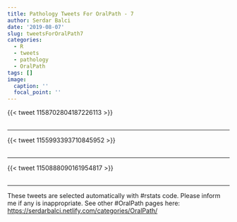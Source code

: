 ```yaml
---
title: Pathology Tweets For OralPath - 7
author: Serdar Balci
date: '2019-08-07'
slug: tweetsForOralPath7
categories:
  - R
  - tweets
  - pathology
  - OralPath
tags: []
image:
  caption: ''
  focal_point: ''
---
```



{{< tweet 1158702804187226113 >}}
<br>
<br>
<hr>
{{< tweet 1155993393710845952 >}}
<br>
<br>
<hr>
{{< tweet 1150888090161954817 >}}
<br>
<br>
<hr>


These tweets are selected automatically with #rstats code. Please inform me if any is inappropriate.
See other #OralPath pages here: https://serdarbalci.netlify.com/categories/OralPath/
